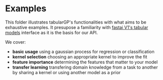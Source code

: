 # Examples

This folder illustrates tabularGP's functionalities with what aims to be exhaustive examples.
It presupose a familiarity with [fastai V1's tabular models](https://docs.fast.ai/tabular.html) interface as it is the basis for our API.

We cover:

- **basic usage** using a gaussian process for regression or classification
- **kernel selection** choosing an appropriate kernel to improve the fit
- **feature importance** determining the features that matter to your model
- **transfer learning** transfering domain knowledge from a task to another by sharing a kernel or using another model as a prior
